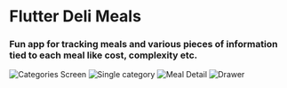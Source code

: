 # Flutter Deli Meals

### Fun app for tracking meals and various pieces of information tied to each meal like cost, complexity etc.

![Categories Screen](./screenshots/categories.png)
![Single category](./screenshots/single-category.png) 
![Meal Detail](./screenshots/meal-detail.png)
![Drawer](./screenshots/drawer.png) 
